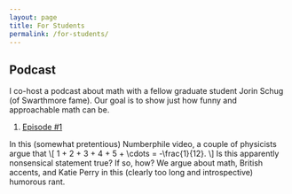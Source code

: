 ```yaml
---
layout: page
title: For Students
permalink: /for-students/
---
```


## Podcast
I co-host a podcast about math with a fellow graduate student Jorin Schug (of Swarthmore fame). Our goal is to show just how funny and approachable math can be.

1. [Episode #1](https://soundcloud.com/samuel-stewart-61960400/this-mathematical-life-episode-one)

In this (somewhat pretentious) Numberphile video, a couple of physicists argue that
\\[
	1 + 2 + 3 + 4 + 5 + \cdots = -\frac{1}{12}.
\\]
Is this apparently nonsensical statement true? If so, how? We argue about math, British accents, and Katie Perry in this (clearly too long and introspective) humorous rant.
